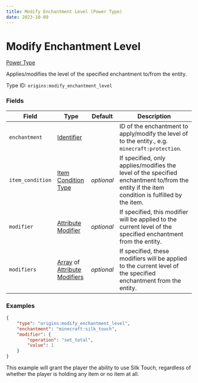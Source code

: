 ```yaml
---
title: Modify Enchantment Level (Power Type)
date: 2023-10-09
---
```


# Modify Enchantment Level

[Power Type](../power_types.md)

Applies/modifies the level of the specified enchantment to/from the entity.

Type ID: `origins:modify_enchantment_level`


### Fields

Field | Type | Default | Description
------|------|---------|-------------
`enchantment` | [Identifier](../data_types/identifier.md) |  | ID of the enchantment to apply/modify the level of to the entity., e.g. `minecraft:protection`.
`item_condition` | [Item Condition Type](../item_condition_types.md) | _optional_ | If specified, only applies/modifies the level of the specified enchantment to/from the entity if the item condition is fulfilled by the item.
`modifier` | [Attribute Modifier](../data_types/attribute_modifier.md) | _optional_ | If specified, this modifier will be applied to the current level of the specified enchantment from the entity.
`modifiers` | [Array](../data_types/array.md) of [Attribute Modifiers](../data_types/attribute_modifier.md) | _optional_ | If specified, these modifiers will be applied to the current level of the specified enchantment from the entity.


### Examples

```json
{
    "type": "origins:modify_enchantment_level",
    "enchantment": "minecraft:silk_touch",
    "modifier": {
        "operation": "set_total",
        "value": 1
    }
}
```

This example will grant the player the ability to use Silk Touch, regardless of whether the player is holding any item or no item at all.
